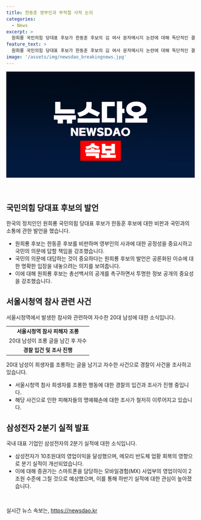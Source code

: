 ```yaml
---
title: 한동훈 영부인과 부적절 사적 논의
categories:
  - News
excerpt: >
  원희룡 국민의힘 당대표 후보가 한동훈 후보의 김 여사 문자메시지 논란에 대해 독단적인 결정이라 비판하며 공정 경선을 강조했다. 또한, 서울시청역 참사 희생자를 조롱한 20대 남성이 자수했으며, 삼성전자는 올해 2분기에 10조원의 영업이익을 기록했지만 모바일경험(MX) 사업부는 2조원대의 영업이익에 그쳤다. 2022년 3분기 이후 7개 분기 만에 영업이익 10조원대를 회복했으며 메모리 반도체 업황 회복으로 DS 부문이 실적을 이끌었다.
feature_text: >
  원희룡 국민의힘 당대표 후보가 한동훈 후보의 김 여사 문자메시지 논란에 대해 독단적인 결정이라 비판하며 공정 경선을 강조했다. 또한, 서울시청역 참사 희생자를 조롱한 20대 남성이 자수했으며, 삼성전자는 올해 2분기에 10조원의 영업이익을 기록했지만 모바일경험(MX) 사업부는 2조원대의 영업이익에 그쳤다. 2022년 3분기 이후 7개 분기 만에 영업이익 10조원대를 회복했으며 메모리 반도체 업황 회복으로 DS 부문이 실적을 이끌었다.
image: '/assets/img/newsdao_breakingnews.jpg'
---
```


<p><img src="/assets/img/newsdao_breakingnews.jpg" alt="bookingtag 속보" /></p>

<p data-ke-size="size16">&nbsp;</p>

<h2 data-ke-size="size26">국민의힘 당대표 후보의 발언</h2>

<p>한국의 정치인인 원희룡 국민의힘 당대표 후보가 한동훈 후보에 대한 비판과 국민과의 소통에 관한 발언을 했습니다. </p>

<ul>
  <li>원희룡 후보는 한동훈 후보를 비판하며 영부인의 사과에 대한 공정성을 중요시하고 국민의 의문에 답할 책임을 강조했습니다.</li>
  <li>국민의 의문에 대답하는 것이 중요하다는 원희룡 후보의 발언은 공론화된 이슈에 대한 명확한 입장을 내놓으려는 의지를 보여줍니다.</li>
  <li>이에 대해 원희룡 후보는 총선백서의 공개를 촉구하면서 투명한 정보 공개의 중요성을 강조했습니다.</li>
</ul>

<h2 data-ke-size="size26">서울시청역 참사 관련 사건</h2>

<p>서울시청역에서 발생한 참사와 관련하여 자수한 20대 남성에 대한 소식입니다.</p>

<table>
    <tr>
        <td style="text-align: center; height: 17px;"><b>서울시청역 참사 피해자 조롱</b></td>
    </tr>
    <tr>
        <td style="text-align: center; height: 17px;">20대 남성이 조롱 글을 남긴 후 자수</td>
    </tr>
    <tr>
        <td style="text-align: center; height: 17px;"><b>경찰 입건 및 조사 진행</b></td>
    </tr>
</table>

<p>20대 남성이 희생자를 조롱하는 글을 남기고 자수한 사건으로 경찰이 사건을 조사하고 있습니다.</p>

<ul>
  <li>서울시청역 참사 희생자를 조롱한 행동에 대한 경찰의 입건과 조사가 진행 중입니다.</li>
  <li>해당 사건으로 인한 피해자들의 명예훼손에 대한 조사가 철저히 이루어지고 있습니다.</li>
</ul>

<h2 data-ke-size="size26">삼성전자 2분기 실적 발표</h2>

<p>국내 대표 기업인 삼성전자의 2분기 실적에 대한 소식입니다.</p>

<ul>
  <li>삼성전자가 10조원대의 영업이익을 달성했으며, 메모리 반도체 업황 회복의 영향으로 분기 실적이 개선되었습니다.</li>
  <li>이에 대해 증권가는 스마트폰을 담당하는 모바일경험(MX) 사업부의 영업이익이 2조원 수준에 그칠 것으로 예상했으며, 이를 통해 하반기 실적에 대한 관심이 높아졌습니다.</li>
</ul>

<p data-ke-size="size16">&nbsp;</p>
실시간 뉴스 속보는, <a href="https://newsdao.kr" rel="dofollow">https://newsdao.kr</a>


